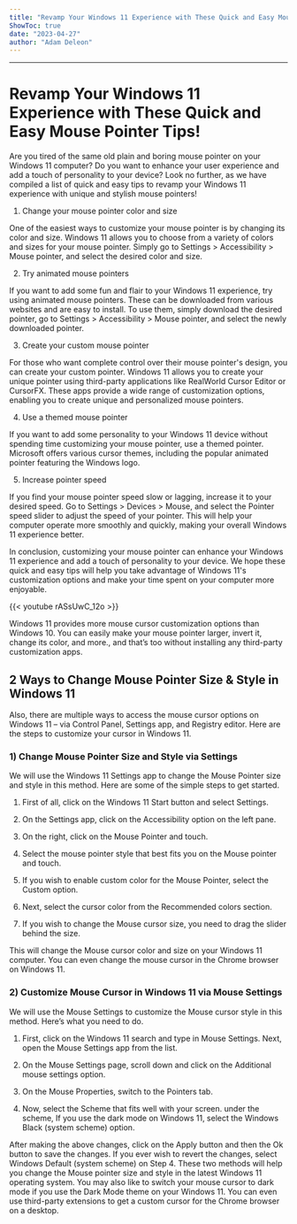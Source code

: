 ```yaml
---
title: "Revamp Your Windows 11 Experience with These Quick and Easy Mouse Pointer Tips!"
ShowToc: true 
date: "2023-04-27"
author: "Adam Deleon"
---
```

*****
# Revamp Your Windows 11 Experience with These Quick and Easy Mouse Pointer Tips!

Are you tired of the same old plain and boring mouse pointer on your Windows 11 computer? Do you want to enhance your user experience and add a touch of personality to your device? Look no further, as we have compiled a list of quick and easy tips to revamp your Windows 11 experience with unique and stylish mouse pointers!

1. Change your mouse pointer color and size

One of the easiest ways to customize your mouse pointer is by changing its color and size. Windows 11 allows you to choose from a variety of colors and sizes for your mouse pointer. Simply go to Settings > Accessibility > Mouse pointer, and select the desired color and size.

2. Try animated mouse pointers

If you want to add some fun and flair to your Windows 11 experience, try using animated mouse pointers. These can be downloaded from various websites and are easy to install. To use them, simply download the desired pointer, go to Settings > Accessibility > Mouse pointer, and select the newly downloaded pointer.

3. Create your custom mouse pointer

For those who want complete control over their mouse pointer's design, you can create your custom pointer. Windows 11 allows you to create your unique pointer using third-party applications like RealWorld Cursor Editor or CursorFX. These apps provide a wide range of customization options, enabling you to create unique and personalized mouse pointers.

4. Use a themed mouse pointer

If you want to add some personality to your Windows 11 device without spending time customizing your mouse pointer, use a themed pointer. Microsoft offers various cursor themes, including the popular animated pointer featuring the Windows logo.

5. Increase pointer speed

If you find your mouse pointer speed slow or lagging, increase it to your desired speed. Go to Settings > Devices > Mouse, and select the Pointer speed slider to adjust the speed of your pointer. This will help your computer operate more smoothly and quickly, making your overall Windows 11 experience better.


In conclusion, customizing your mouse pointer can enhance your Windows 11 experience and add a touch of personality to your device. We hope these quick and easy tips will help you take advantage of Windows 11's customization options and make your time spent on your computer more enjoyable.

{{< youtube rASsUwC_12o >}} 



Windows 11 provides more mouse cursor customization options than Windows 10. You can easily make your mouse pointer larger, invert it, change its color, and more., and that’s too without installing any third-party customization apps.

 
## 2 Ways to Change Mouse Pointer Size & Style in Windows 11


Also, there are multiple ways to access the mouse cursor options on Windows 11 – via Control Panel, Settings app, and Registry editor. Here are the steps to customize your cursor in Windows 11.

 
### 1) Change Mouse Pointer Size and Style via Settings


We will use the Windows 11 Settings app to change the Mouse Pointer size and style in this method. Here are some of the simple steps to get started.
1. First of all, click on the Windows 11 Start button and select Settings.

2. On the Settings app, click on the Accessibility option on the left pane.

3. On the right, click on the Mouse Pointer and touch.

4. Select the mouse pointer style that best fits you on the Mouse pointer and touch.

5. If you wish to enable custom color for the Mouse Pointer, select the Custom option.

6. Next, select the cursor color from the Recommended colors section.

7. If you wish to change the Mouse cursor size, you need to drag the slider behind the size.

This will change the Mouse cursor color and size on your Windows 11 computer. You can even change the mouse cursor in the Chrome browser on Windows 11.

 
### 2) Customize Mouse Cursor in Windows 11 via Mouse Settings


We will use the Mouse Settings to customize the Mouse cursor style in this method. Here’s what you need to do.
1. First, click on the Windows 11 search and type in Mouse Settings. Next, open the Mouse Settings app from the list.

2. On the Mouse Settings page, scroll down and click on the Additional mouse settings option.

3. On the Mouse Properties, switch to the Pointers tab.

4. Now, select the Scheme that fits well with your screen. under the scheme, If you use the dark mode on Windows 11, select the Windows Black (system scheme) option.

After making the above changes, click on the Apply button and then the Ok button to save the changes. If you ever wish to revert the changes, select Windows Default (system scheme) on Step 4.
These two methods will help you change the Mouse pointer size and style in the latest Windows 11 operating system. You may also like to switch your mouse cursor to dark mode if you use the Dark Mode theme on your Windows 11. You can even use third-party extensions to get a custom cursor for the Chrome browser on a desktop.




